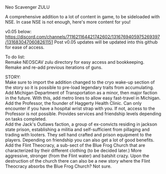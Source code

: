 Neo Scavenger ZULU

A comprehensive addition to a lot of content in game, to be sideloaded with NSE. In case NSE is not enough, here's more content for you!

v0.05 below: https://discord.com/channels/711621164421742602/1316769405975269397/1316830470608261151
Post v0.05 updates will be updated into this github for ease of access.

To do list:<br>
Remake NEOSCAV zulu directory for easy access and bookkeeping.<br>
Remake and re-add previous iterations of guns.<br>

STORY:<br>
Make sure to import the addition changed to the cryo wake-up section of the story so it is possible to pre-load legendary traits from accumulating.<br>
Add Michigan Department of Transportation as a minor, then major faction in the future. With this, add metro lines to allow easy fast-travel in Michigan.<br>
Add the Professor, the founder of Haggerty Health Clinic. Can only encounter if you have a hospital wrist strap with you. If not, access to the Professor is not possible. Provides services and friendship levels depending on tasks completed.<br>
Add the Jack's Outlaws faction, a group of ex-convicts residing in jackson state prison, establishing a militia and self-sufficient from pillaging and trading with looters. They sell hand crafted and prison equipment to the players. Depending on friendship you can also get a lot of good benefits.<br>
Add the Flint Theocracy, a sub-sect of the Blue Frog Church that are characterized by their different clothing (to be decided later.) More aggressive, stronger (from the Flint water) and batshit crazy. Upon the destruction of the church there can also be a new story where the Flint Theocracy absorbs the Blue Frog Church? Not sure.<br>
